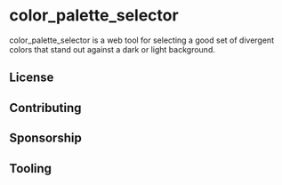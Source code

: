 # color_palette_selector

color_palette_selector is a web tool for selecting a good set of divergent colors that stand out against a dark or light background.

License
-------


Contributing
------------


Sponsorship
-----------


Tooling
-------

